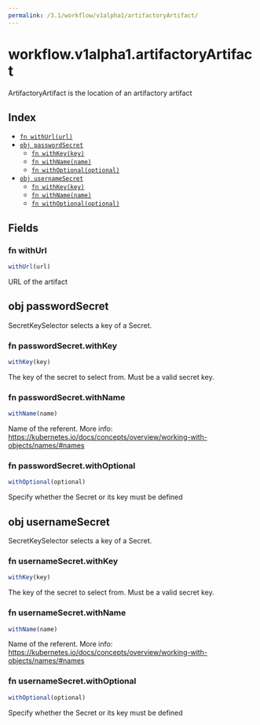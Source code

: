 ```yaml
---
permalink: /3.1/workflow/v1alpha1/artifactoryArtifact/
---
```


# workflow.v1alpha1.artifactoryArtifact

ArtifactoryArtifact is the location of an artifactory artifact

## Index

* [`fn withUrl(url)`](#fn-withurl)
* [`obj passwordSecret`](#obj-passwordsecret)
  * [`fn withKey(key)`](#fn-passwordsecretwithkey)
  * [`fn withName(name)`](#fn-passwordsecretwithname)
  * [`fn withOptional(optional)`](#fn-passwordsecretwithoptional)
* [`obj usernameSecret`](#obj-usernamesecret)
  * [`fn withKey(key)`](#fn-usernamesecretwithkey)
  * [`fn withName(name)`](#fn-usernamesecretwithname)
  * [`fn withOptional(optional)`](#fn-usernamesecretwithoptional)

## Fields

### fn withUrl

```ts
withUrl(url)
```

URL of the artifact

## obj passwordSecret

SecretKeySelector selects a key of a Secret.

### fn passwordSecret.withKey

```ts
withKey(key)
```

The key of the secret to select from.  Must be a valid secret key.

### fn passwordSecret.withName

```ts
withName(name)
```

Name of the referent. More info: https://kubernetes.io/docs/concepts/overview/working-with-objects/names/#names

### fn passwordSecret.withOptional

```ts
withOptional(optional)
```

Specify whether the Secret or its key must be defined

## obj usernameSecret

SecretKeySelector selects a key of a Secret.

### fn usernameSecret.withKey

```ts
withKey(key)
```

The key of the secret to select from.  Must be a valid secret key.

### fn usernameSecret.withName

```ts
withName(name)
```

Name of the referent. More info: https://kubernetes.io/docs/concepts/overview/working-with-objects/names/#names

### fn usernameSecret.withOptional

```ts
withOptional(optional)
```

Specify whether the Secret or its key must be defined